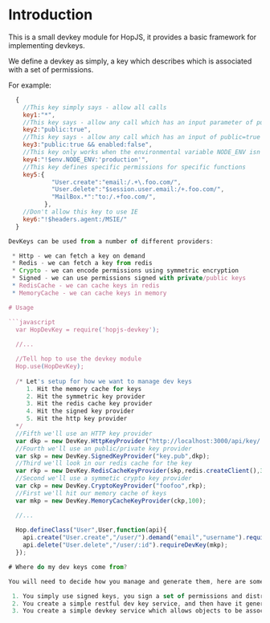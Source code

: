 # Introduction

This is a small devkey module for HopJS, it provides a basic framework for implementing devkeys.

We define a devkey as simply, a key which describes which is associated with a set of permissions.

For example:

```javascript
  {
    //This key simply says - allow all calls 
    key1:"*",
    //This key says - allow any call which has an input parameter of public=true
    key2:"public:true",
    //This key says - allow any call which has an input of public=true and enabled=false
    key3:"public:true && enabled:false",
    //This key only works when the environmental variable NODE_ENV isn't set to production
    key4:"!$env.NODE_ENV:'production'",
    //This key defines specific permissions for specific functions
    key5:{
            "User.create":"email:/.+\.foo.com/",
            "User.delete":"$session.user.email:/+.foo.com/",
            "MailBox.*":"to:/.+foo.com/",
          },
    //Don't allow this key to use IE
    key6:"!$headers.agent:/MSIE/"
  }

DevKeys can be used from a number of different providers:

 * Http - we can fetch a key on demand
 * Redis - we can fetch a key from redis
 * Crypto - we can encode permissions using symmetric encryption
 * Signed - we can use permissions signed with private/public keys
 * RedisCache - we can cache keys in redis
 * MemoryCache - we can cache keys in memory

# Usage

```javascript
  var HopDevKey = require('hopjs-devkey');
    
  //...  

  //Tell hop to use the devkey module
  Hop.use(HopDevKey);
  
  /* Let's setup for how we want to manage dev keys
     1. Hit the memory cache for keys
     2. Hit the symmetric key provider
     3. Hit the redis cache key provider
     4. Hit the signed key provider
     5. Hit the http key provider
  */
  //Fifth we'll use an HTTP key provider
  var dkp = new DevKey.HttpKeyProvider("http://localhost:3000/api/key/:key");
  //Fourth we'll use an public/private key provider
  var skp = new DevKey.SignedKeyProvider("key.pub",dkp);
  //Third we'll look in our redis cache for the key
  var rkp = new DevKey.RedisCacheKeyProvider(skp,redis.createClient(),3000);
  //Second we'll use a symmetic crypto key provider
  var ckp = new DevKey.CryptoKeyProvider("foofoo",rkp);
  //First we'll hit our memory cache of keys
  var mkp = new DevKey.MemoryCacheKeyProvider(ckp,100);

  //...
  
  Hop.defineClass("User",User,function(api){
    api.create("User.create","/user/").demand("email","username").requireDevKey(mkp); 
    api.delete("User.delete","/user/:id").requireDevKey(mkp); 
  });

# Where do my dev keys come from?

You will need to decide how you manage and generate them, here are some example scenarios:

 1. You simply use signed keys, you sign a set of permissions and distribute them
 2. You create a simple restful dev key service, and then have it generate keys, see the service example
 3. You create a simple devkey service which allows objects to be associated with devkeys
